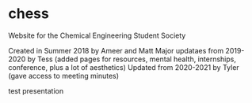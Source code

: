 # chess
Website for the Chemical Engineering Student Society

Created in Summer 2018 by Ameer and Matt
Major updataes from 2019-2020 by Tess (added pages for resources, mental health, internships, conference, plus a lot of aesthetics)
Updated from 2020-2021 by Tyler (gave access to meeting minutes)

test presentation
